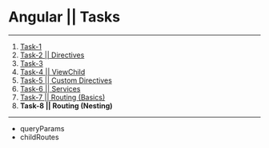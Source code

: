 # Angular || Tasks
------------
1. [Task-1](https://github.com/oleg9952/assignments/tree/task_1)
2. [Task-2 || Directives](https://github.com/oleg9952/assignments/tree/task_2)
3. [Task-3](https://github.com/oleg9952/assignments/tree/task_3)
4. [Task-4 || ViewChild](https://github.com/oleg9952/assignments/tree/task_4)
5. [Task-5 || Custom Directives](https://github.com/oleg9952/assignments/tree/task_5)
6. [Task-6 || Services](https://github.com/oleg9952/assignments/tree/task_6)
7. [Task-7 || Routing (Basics)](https://github.com/oleg9952/assignments/tree/task_7)
8. **Task-8 || Routing (Nesting)**
------------
- queryParams
- childRoutes
